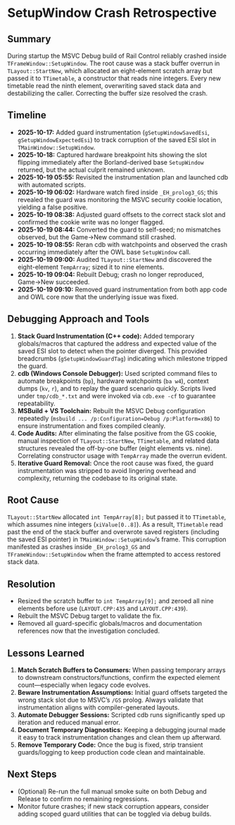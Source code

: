 ﻿# SetupWindow Crash Retrospective

## Summary
During startup the MSVC Debug build of Rail Control reliably crashed inside `TFrameWindow::SetupWindow`. The root cause was a stack buffer overrun in `TLayout::StartNew`, which allocated an eight-element scratch array but passed it to `TTimetable`, a constructor that reads nine integers. Every new timetable read the ninth element, overwriting saved stack data and destabilizing the caller. Correcting the buffer size resolved the crash.

## Timeline
- **2025-10-17:** Added guard instrumentation (`gSetupWindowSavedEsi`, `gSetupWindowExpectedEsi`) to track corruption of the saved ESI slot in `TMainWindow::SetupWindow`.
- **2025-10-18:** Captured hardware breakpoint hits showing the slot flipping immediately after the Borland-derived base `SetupWindow` returned, but the actual culprit remained unknown.
- **2025-10-19 05:55:** Revisited the instrumentation plan and launched cdb with automated scripts.
- **2025-10-19 06:02:** Hardware watch fired inside `_EH_prolog3_GS`; this revealed the guard was monitoring the MSVC security cookie location, yielding a false positive.
- **2025-10-19 08:38:** Adjusted guard offsets to the correct stack slot and confirmed the cookie write was no longer flagged.
- **2025-10-19 08:44:** Converted the guard to self-seed; no mismatches observed, but the Game→New command still crashed.
- **2025-10-19 08:55:** Reran cdb with watchpoints and observed the crash occurring immediately after the OWL base `SetupWindow` call.
- **2025-10-19 09:00:** Audited `TLayout::StartNew` and discovered the eight-element `TempArray`; sized it to nine elements.
- **2025-10-19 09:04:** Rebuilt Debug; crash no longer reproduced, Game→New succeeded.
- **2025-10-19 09:10:** Removed guard instrumentation from both app code and OWL core now that the underlying issue was fixed.

## Debugging Approach and Tools
1. **Stack Guard Instrumentation (C++ code):** Added temporary globals/macros that captured the address and expected value of the saved ESI slot to detect when the pointer diverged. This provided breadcrumbs (`gSetupWindowGuardTag`) indicating which milestone tripped the guard.
2. **cdb (Windows Console Debugger):** Used scripted command files to automate breakpoints (`bp`), hardware watchpoints (`ba w4`), context dumps (`kv`, `r`), and to replay the guard scenario quickly. Scripts lived under `tmp/cdb_*.txt` and were invoked via `cdb.exe -cf` to guarantee repeatability.
3. **MSBuild + VS Toolchain:** Rebuilt the MSVC Debug configuration repeatedly (`msbuild ... /p:Configuration=Debug /p:Platform=x86`) to ensure instrumentation and fixes compiled cleanly.
4. **Code Audits:** After eliminating the false positive from the GS cookie, manual inspection of `TLayout::StartNew`, `TTimetable`, and related data structures revealed the off-by-one buffer (eight elements vs. nine). Correlating constructor usage with `TempArray` made the overrun evident.
5. **Iterative Guard Removal:** Once the root cause was fixed, the guard instrumentation was stripped to avoid lingering overhead and complexity, returning the codebase to its original state.

## Root Cause
`TLayout::StartNew` allocated `int TempArray[8];` but passed it to `TTimetable`, which assumes nine integers (`xiValue[0..8]`). As a result, `TTimetable` read past the end of the stack buffer and overwrote saved registers (including the saved ESI pointer) in `TMainWindow::SetupWindow`’s frame. This corruption manifested as crashes inside `_EH_prolog3_GS` and `TFrameWindow::SetupWindow` when the frame attempted to access restored stack data.

## Resolution
- Resized the scratch buffer to `int TempArray[9];` and zeroed all nine elements before use (`LAYOUT.CPP:435` and `LAYOUT.CPP:439`).
- Rebuilt the MSVC Debug target to validate the fix.
- Removed all guard-specific globals/macros and documentation references now that the investigation concluded.

## Lessons Learned
1. **Match Scratch Buffers to Consumers:** When passing temporary arrays to downstream constructors/functions, confirm the expected element count—especially when legacy code evolves.
2. **Beware Instrumentation Assumptions:** Initial guard offsets targeted the wrong stack slot due to MSVC’s `/GS` prolog. Always validate that instrumentation aligns with compiler-generated layouts.
3. **Automate Debugger Sessions:** Scripted cdb runs significantly sped up iteration and reduced manual error.
4. **Document Temporary Diagnostics:** Keeping a debugging journal made it easy to track instrumentation changes and clean them up afterward.
5. **Remove Temporary Code:** Once the bug is fixed, strip transient guards/logging to keep production code clean and maintainable.

## Next Steps
- (Optional) Re-run the full manual smoke suite on both Debug and Release to confirm no remaining regressions.
- Monitor future crashes; if new stack corruption appears, consider adding scoped guard utilities that can be toggled via debug builds.

